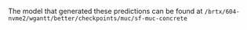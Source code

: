 The model that generated these predictions can be found at `/brtx/604-nvme2/wgantt/better/checkpoints/muc/sf-muc-concrete`
